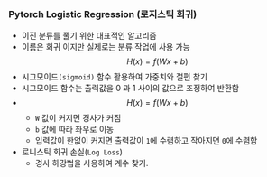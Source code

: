 ### Pytorch Logistic Regression (로지스틱 회귀)
- 이진 분류를 풀기 위한 대표적인 알고리즘
- 이름은 회귀 이지만 실제로는 분류 작업에 사용 가능
$$H(x) = f(Wx+b)$$
- 시그모이드`(sigmoid)` 함수 활용하여 가중치와 절편 찾기
- 시그모이드 함수는 출력값을 0 과 1 사이의 값으로 조정하여 반환함
- $$H(x) = f(Wx+b)$$
  - `W` 값이 커지면 경사가 커짐
  - `b` 값에 따라 좌우로 이동
  - 입력값이 한없이 커지면 출력값이 `1`에 수렴하고 작아지면 `0`에 수렴함
- 로니스틱 회귀 손실(`Log Loss`)
  - 경사 하강법을 사용하여 계수 찾기.